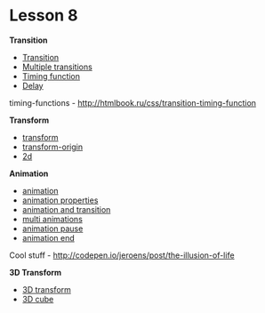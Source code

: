 # Lesson 8


**Transition**

* [Transition](http://codepen.io/puzankov/pen/jPEyMb?editors=110)  
* [Multiple transitions](http://codepen.io/puzankov/pen/zGxNKd?editors=110)  
* [Timing function](http://codepen.io/puzankov/pen/LVExbm?editors=110)  
* [Delay](http://codepen.io/puzankov/pen/jPEyyW?editors=110)  

timing-functions - <http://htmlbook.ru/css/transition-timing-function>  

**Transform**

* [transform](http://codepen.io/puzankov/pen/yNygga?editors=110)  
* [transform-origin](http://codepen.io/puzankov/pen/RPNKpv?editors=110)  
* [2d](http://codepen.io/puzankov/pen/MwYJmJ?editors=110)  

**Animation**

* [animation](http://codepen.io/puzankov/pen/doPNWq?editors=110)  
* [animation properties](http://codepen.io/puzankov/pen/pJvdgg?editors=110)  
* [animation and transition](http://codepen.io/puzankov/pen/aOzVZL?editors=110)  
* [multi animations](http://codepen.io/puzankov/pen/MwYOJj?editors=110)  
* [animation pause](http://codepen.io/puzankov/pen/NqPwpP?editors=110)  
* [animation end](http://codepen.io/puzankov/pen/RPNjpE?editors=110)  

Cool stuff - <http://codepen.io/jeroens/post/the-illusion-of-life>  

**3D Transform**

* [3D transform](http://codepen.io/puzankov/pen/Ejabmw?editors=110)  
* [3D cube](http://codepen.io/puzankov/pen/rVaYzw?editors=110)  
